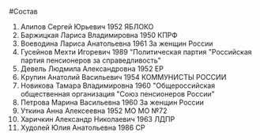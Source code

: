 #Состав
1. Алипов Сергей Юрьевич 1952 ЯБЛОКО
2. Баржицкая Лариса Владимировна 1950 КПРФ
3. Воеводина Лариса Анатольевна 1961 За женщин России
4. Гусейнов Мехти Игоревич 1989 \"Политическая партия \"Российская партия пенсионеров за справедливость\"
5. Девель Людмила Александровна 1952 ЕР
6. Крупин Анатолий Васильевич 1954 КОММУНИСТЫ РОССИИ
7. Новикова Тамара Владимировна 1960 \"Общероссийская общественная организация \"Союз пенсионеров России\"
8. Петрова Марина Васильевна 1960 За женщин России
9. Уткина Анна Алексеевна 1952 МО МО №72
10. Харичкин Александр Николаевич 1963 ЛДПР
11. Худолей Юлия Анатольевна 1986 СР
